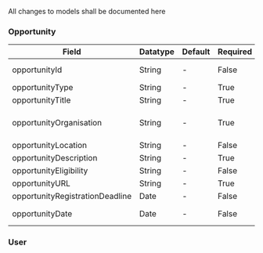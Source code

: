 All changes to models shall be documented here

### Opportunity 
| Field                           | Datatype | Default | Required | Comments                                                   |   |
|---------------------------------|----------|---------|----------|------------------------------------------------------------|---|
| opportunityId                   | String   | -       | False    | for jobs, internships it will exist for others it will not |   |
| opportunityType                 | String   | -       | True     | enum - only 6 values allowed                               |   |
| opportunityTitle                | String   | -       | True     |                                                            |   |
| opportunityOrganisation                | String   | -       | True |   company in case of Job/Interns, organising Commitee in case of Scholarship/CodingCompettion/Conference                                                          |   |
| opportunityLocation             | String   | -       | False    |                                                            |   |
| opportunityDescription          | String   | -       | True     |                                                            |   |
| opportunityEligibility          | String   | -       | False    |                                                            |   |
| opportunityURL                  | String   | -       | True     |                                                            |   |
| opportunityRegistrationDeadline | Date   | -       | False    |                                                            |   |
| opportunityDate                 | Date   | -       | False    | For Hackathon, Conferences this serves as date of event    |   |


### User